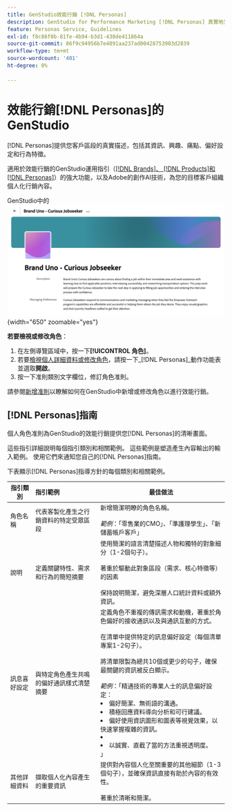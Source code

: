 ```yaml
---
title: GenStudio效能行銷 [!DNL Personas]
description: GenStudio for Performance Marketing [!DNL Personas] 真實地呈現了您的客戶區段，並擷取了他們的興趣、痛點、偏好設定和行為特徵。
feature: Personas Service, Guidelines
exl-id: f8c86f0b-81fe-4b94-b3d1-438de411864a
source-git-commit: 86f9c94956b7e4891aa237ad00428753903d2839
workflow-type: tm+mt
source-wordcount: '401'
ht-degree: 0%

---
```


# 效能行銷[!DNL Personas]的GenStudio

[!DNL Personas]提供您客戶區段的真實描述，包括其資訊、興趣、痛點、偏好設定和行為特徵。

適用於效能行銷的GenStudio運用指引（[[!DNL Brands]、 [!DNL Products]和 [!DNL Personas]](overview.md)）的強大功能，以及Adobe的創作AI技術，為您的目標客戶組織個人化行銷內容&#x200B;。

GenStudio中的![[!DNL Personas]效能行銷准則](/help/assets/personas-guidelines.png){width="650" zoomable="yes"}

**若要檢視或修改角色**：

1. 在左側導覽區域中，按一下&#x200B;**[!UICONTROL 角色]**。
1. 若要[檢視個人詳細資料或修改角色](add-guidelines.md#manage-personas)，請按一下&#x200B;_[!DNL Personas]_動作功能表並選取&#x200B;**開啟**。
1. 按一下准則類別文字欄位，修訂角色准則。

請參閱[新增准則](add-guidelines.md)以瞭解如何在GenStudio中新增或修改角色以進行效能行銷。

## [!DNL Personas]指南

個人角色准則為GenStudio的效能行銷提供您[!DNL Personas]的清晰畫面。

這些指引詳細說明每個指引類別和相關範例。 這些範例是塑造產生內容輸出的輸入範例。 使用它們來通知您自己的[!DNL Personas]指南。

下表顯示[!DNL Personas]指導方針的每個類別和相關範例。

| 指引類別 | 指引範例 | 最佳做法 |
| ------------------| :---------- |-------------|
| 角色名稱 | 代表客製化產生之行銷資料的特定受眾區段 | 新增簡潔明瞭的角色名稱。<br><br>_範例_：「零售業的CMO」、「準護理學生」、「新儲蓄帳戶客戶」 |
| 說明 | 定義關鍵特性、需求和行為的簡短摘要 | 使用簡潔的語言清楚描述人物和獨特的對象細分（1-2個句子）。<br><br>著重於驅動此對象區段（需求、核心特徵等）的因素<br><br>保持說明簡潔，避免深層人口統計資料或額外資訊。 |
| 訊息喜好設定 | 與特定角色產生共鳴的偏好通訊樣式清楚摘要 | 定義角色不重複的傳訊需求和動機，著重於角色偏好的接收通訊以及與通訊互動的方式。<br><br>在清單中提供特定的訊息偏好設定（每個清單專案1-2句子）。<br><br>將清單限製為總共10個或更少的句子，確保最關鍵的資訊被反白顯示。<br><br>_範例_：「精通技術的專業人士的訊息偏好設定：<li>偏好簡潔、無術語的溝通。</li><li>積極回應資料導向分析和可行建議。</li><li>偏好使用資訊圖形和圖表等視覺效果，以快速掌握複雜的資訊。<li><li>以誠實、直截了當的方法重視透明度。</li>」 |
| 其他詳細資料 | 擷取個人化內容產生的重要資訊 | 提供對內容個人化至關重要的其他細節（1-3個句子），並確保資訊直接有助於內容的有效性。<br><br>著重於清晰和簡潔。 |
